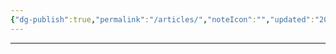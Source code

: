 ```yaml
---
{"dg-publish":true,"permalink":"/articles/","noteIcon":"","updated":"2024-08-13T00:57:20.945+05:30"}
---
```



---
